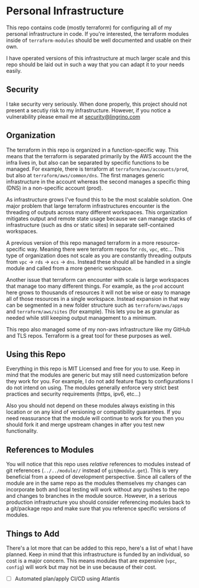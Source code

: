 # Personal Infrastructure

This repo contains code (mostly terraform) for configuring all of my personal infrastructure in
code. If you're interested, the terraform modules inside of `terraform-modules` should be well
documented and usable on their own.

I have operated versions of this infrastructure at much larger scale and this repo should be laid
out in such a way that you can adapt it to your needs easily.

## Security

I take security very seriously. When done properly, this project should not present a secutiy risk
to my infrastructure. However, if you notice a vulnerability please email me at
security@lingrino.com

## Organization

The terraform in this repo is organized in a function-specific way. This means that the terraform is
separated primarily by the AWS account the the infra lives in, but also can be separated by specific
functions to be managed. For example, there is terraform at `terraform/aws/accounts/prod`, but also
at `terraform/aws/common/dns`. The first manages generic infrastructure in the account whereas the
second manages a specific thing (DNS) in a non-specific account (prod).

As infrastructure grows I've found this to be the most scalable solution. One major problem that
large terraform infrastructures encounter is the threading of outputs across many different
workspaces. This organization mitigates output and remote state usage because we can manage stacks
of infrastructure (such as dns or static sites) in separate self-contained workspaces.

A previous version of this repo managed terraform in a more resource-specific way. Meaning there
were terraform repos for `rds`, `vpc`, etc... This type of organization does not scale as you are
constantly threading outputs from `vpc` -> `rds` -> `ecs` -> `dns`. Instead these should all be
handled in a single module and called from a more generic workspace.

Another issue that terraform can encounter with scale is large workspaces that manage too many
different things. For example, as the `prod` account here grows to thousands of resources it will
not be wise or easy to manage all of those resources in a single workspace. Instead expansion in
that way can be segmented in a new folder structure such as `terraform/aws/apps` and
`terraform/aws/sites` (for example). This lets you be as granular as needed while still keeping
output management to a minimum.

This repo also managed some of my non-aws infrastructure like my GitHub and TLS repos. Terraform is
a great tool for these purposes as well.

## Using this Repo

Everything in this repo is MIT Licensed and free for you to use. Keep in mind that the modules are
generic but may still need customization before they work for you. For example, I do not add feature
flags to configurations I do not intend on using. The modules generally enforce very strict best
practices and security requirements (https, ipv6, etc...)

Also you should not depend on these modules always existing in this location or on any kind of
versioning or compatibility guarantees. If you need reassurance that the module will continue to
work for you then you should fork it and merge upstream changes in after you test new functionality.

## References to Modules

You will notice that this repo uses *relative* references to modules instead of git references
(`../../module//` instead of `git@module.get`). This is very beneficial from a speed of development
perspective. Since all callers of the module are in the same repo as the modules themselves my
changes can incorporate both and local testing will work without any pushes to the repo and changes
to branches in the module source. However, in a serious production infrastructure you should
consider referencing modules back to a git/package repo and make sure that you reference specific
versions of modules.

## Things to Add

There's a lot more that can be added to this repo, here's a list of what I have planned. Keep in
mind that this infrastructure is funded by an individual, so cost is a major concern. This means
modules that are expensive (`vpc`, `config`) will work but may not be in use because of their cost.

- [ ] Automated plan/apply CI/CD using Atlantis
